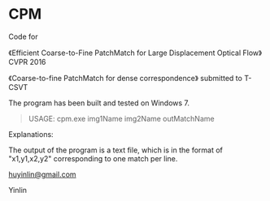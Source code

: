 # CPM
Code for

《Efficient Coarse-to-Fine PatchMatch for Large Displacement Optical Flow》 CVPR 2016

《Coarse-to-fine PatchMatch for dense correspondence》 submitted to T-CSVT

The program has been built and tested on Windows 7.

> USAGE: cpm.exe img1Name img2Name outMatchName

Explanations:

The output of the program is a text file, which is in the format of "x1,y1,x2,y2" corresponding to one match per line.

huyinlin@gmail.com

Yinlin
